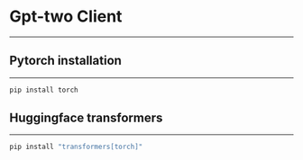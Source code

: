 # Gpt-two Client
---

## Pytorch installation
---
```bash
pip install torch
```

## Huggingface transformers
---
```bash
pip install "transformers[torch]"
```
